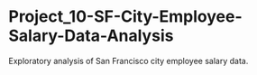 # Project_10-SF-City-Employee-Salary-Data-Analysis
Exploratory analysis of San Francisco city employee salary data.
